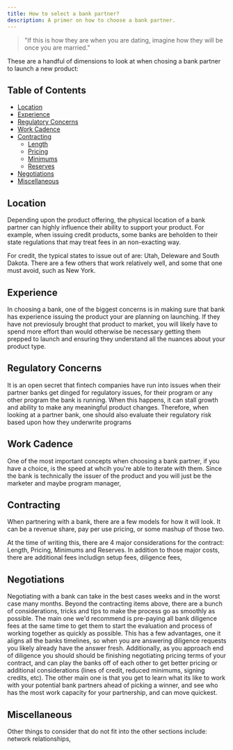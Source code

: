 ```yaml
---
title: How to select a bank partner?
description: A primer on how to choose a bank partner.
---
```

> "If this is how they are when you are dating, imagine how they will be once you are married."

These are a handful of dimensions to look at when chosing a bank partner to launch a new product:


## Table of Contents

* [Location](#location)
* [Experience](#experience)
* [Regulatory Concerns](#regulatory-concerns)
* [Work Cadence](#work-cadence)
* [Contracting](#contracting)
  * [Length](#length)
  * [Pricing](#pricing)
  * [Minimums](#minimums)
  * [Reserves](#reserves)
* [Negotiations](#negotiations)
* [Miscellaneous](#miscellaneous)

## Location
Depending upon the product offering, the physical location of a bank partner can highly influence their ability to support your product. For example, when issuing credit products, some banks are beholden to their state regulations that may treat fees in an non-exacting way.

For credit, the typical states to issue out of are: Utah, Deleware and South Dakota. There are a few others that work relatively well, and some that one must avoid, such as New York.

## Experience
In choosing a bank, one of the biggest concerns is in making sure that bank has experience issuing the product your are planning on launching. If they have not previosuly brought that product to market, you will likely have to spend more effort than would otherwise be necessary getting them prepped to launch and ensuring they understand all the nuances about your product type.

## Regulatory Concerns
It is an open secret that fintech companies have run into issues when their partner banks get dinged for regulatory issues, for their program or any other program the bank is running.  When this happens, it can stall growth and ability to make any meaningful product changes.  Therefore, when looking at a partner bank, one should also evaluate their regulatory risk based upon how they underwrite programs

## Work Cadence
One of the most important concepts when choosing a bank partner, if you have a choice, is the speed at whcih you're able to iterate with them.  Since the bank is technically the issuer of the product and you will just be the marketer and maybe program manager, 

## Contracting
When partnering with a bank, there are a few models for how it will look.  It can be a revenue share, pay per use pricing, or some mashup of those two.  

At the time of writing this, there are 4 major considerations for the contract: Length, Pricing, Minimums and Reserves.  In addition to those major costs, there are additional fees includign setup fees, diligence fees, 

## Negotiations
Negotiating with a bank can take in the best cases weeks and in the worst case many months.  Beyond the contracting items above, there are a bunch of considerations, tricks and tips to make the process go as smoothly as possible.  The main one we'd recommend is pre-paying all bank diligence fees at the same time to get them to start the evaluation and process of working together as quickly as possible. This has a few advantages, one it aligns all the banks timelines, so when you are answering diligence requests you likely already have the answer fresh. Additionally, as you approach end of diligence you should should be finishing negotiating pricing terms of your contract, and can play the banks off of each other to get better pricing or additional considerations (lines of credit, reduced minimums, signing credits, etc).  The other main one is that you get to learn what its like to work with your potential bank partners ahead of picking a winner, and see who has the most work capacity for your partnership, and can move quickest.

## Miscellaneous
Other things to consider that do not fit into the other sections include: network relationships, 